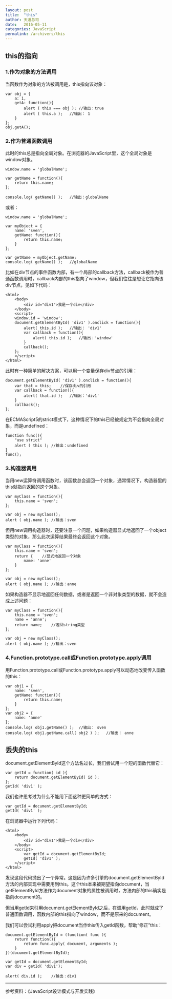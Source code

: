 ```yaml
---
layout: post
title:  "this"
author: 天道总司
date:   2016-05-11
categories: JavaScript
permalink: /archivers/this
---
```


## this的指向

### 1.作为对象的方法调用

当函数作为对象的方法被调用是，this指向该对象：

    var obj = {
    	a: 1,
    	getA: function(){
    		alert ( this === obj );	//输出：true
    		alert ( this.a );	//输出： 1
    	}
    };
	obj.getA();

### 2.作为普通函数调用

此时的this总是指向全局对象。在浏览器的JavaScript里，这个全局对象是window对象。

    window.name = 'globalName';
    
    var getName = function(){
    	return this.name;
    };
    
    console.log( getName() );	//输出：globalName

或者：

    window.name = 'globalName';
    
    var myObject = {
    	name: 'sven',
    	getName: function(){
    		return this.name;
    	}
    };
    
    var getName = myObject.getName;
    console.log( getName() );	//globalName

比如在div节点的事件函数内部，有一个局部的callback方法，callback被作为普通函数调用时，callback内部的this指向了window，但我们往往是想让它指向该div节点，见如下代码：

    <html>
    	<body>
    		<div id="div1">我是一个div</div>
    	</body>
    	<script>
    	window.id = 'window';
    	document.getElementById( 'div1' ).onclick = function(){
    		alert( this.id );	//输出： 'div1'
    		var callback = function(){
    			alert( this.id );	//输出：'window'
    		}
			callback();
    	};
		</script>
    </html>

此时有一种简单的解决方案，可以用一个变量保存div节点的引用：

    document.getElementById( 'div1' ).onclick = function(){
    	var that = this;	//保存div的引用
    	var callback = function(){
    		alert( that.id );	//输出：'div1'
    	}
    	callback();
    };

在ECMAScript5的strict模式下，这种情况下的this已经被规定为不会指向全局对象，而是undefined：

    function func(){
    	"use strict"
    	alert ( this );	//输出：undefined
    }
    func();

### 3.构造器调用

当用new运算符调用函数时，该函数总会返回一个对象，通常情况下，构造器里的this就指向返回的这个对象。

    var myClass = function(){
    	this.name = 'sven';
    };
    
    var obj = new myClass();
    alert ( obj.name );	//输出：sven

但用new调用构造器时，还要注意一个问题，如果构造器显式地返回了一个object类型的对象，那么此次运算结果最终会返回这个对象。

    var myClass = function(){
    	this.name = 'sven';
    	return {	//显式地返回一个对象
    		name: 'anne'
    	}
    };
    
    var obj = new myClass();
    alert ( obj.name );	//输出：anne

如果构造器不显示地返回任何数据，或者是返回一个非对象类型的数据，就不会造成上述问题：

    var myClass = function(){
    	this.name = 'sven';
		name = 'anne';
    	return name;	//返回string类型
    };
    
    var obj = new myClass();
    alert ( obj.name );	//输出：sven

### 4.Function.prototype.call或Function.prototype.apply调用

用Function.prototype.call或Function.prototype.apply可以动态地改变传入函数的this：

    var obj1 = {
    	name: 'sven',
    	getName: function(){
    		return this.name;
    	}
    };
    var obj2 = {
    	name: 'anne'
    };
    console.log( obj1.getName() );	//输出： sven
    console.log( obj1.getName.call( obj2 ) );	//输出： anne

## 丢失的this

document.getElementById这个方法名过长，我们尝试用一个短的函数代替它：

    var getId = function( id ){
    	return document.getElementById( id );
    };
    getId( 'div1' );

我们也许思考过为什么不能用下面这种更简单的方式：

    var getId = document.getElementById;
    getId( 'div1' );

在浏览器中运行下列代码：

    <html>
    	<body>
    		<div id="div1">我是一个div</div>
    	</body>
    	<script>
    		var getId = document.getElementById;
    		getId( 'div1' );
		</script>
    </html>

发现这段代码抛出了一个异常。这是因为许多引擎的document.getElementById方法的内部实现中需要用到this。这个this本来被期望指向document，当getElementById方法作为document对象的属性被调用时，方法内部的this确实是指向document的。

但当用getId来引用document.getElementById之后，在调用getId，此时就成了普通函数调用，函数内部的this指向了window，而不是原来的document。

我们可以尝试利用apply把document当作this传入getId函数，帮助“修正”this：

    document.getElementById = (function( func ){
    	return function(){
    		return func.apply( document, arguments );
    	}
    })(document.getElementById);
    
    var getId = document.getElementById;
    var div = getId( 'div1');
    
    alert( div.id );	//输出：div1

---
参考资料：《JavaScript设计模式与开发实践》